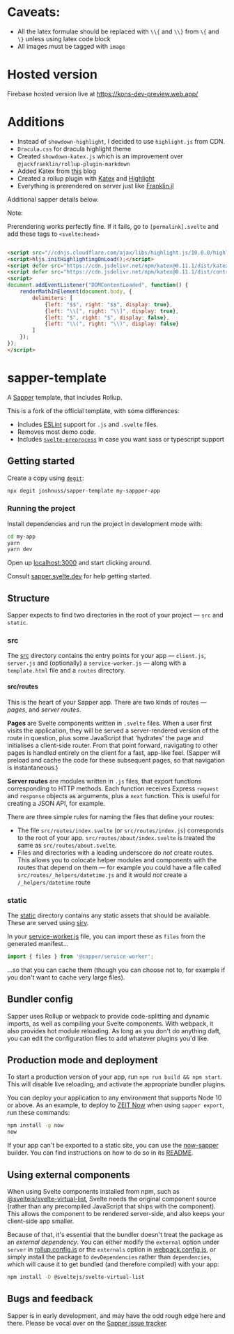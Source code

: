 # Caveats:

- All the latex formulae should be replaced with `\\{` and `\\}` from `\{` and `\}` unless using latex code block
- All images must be tagged with `image`

# Hosted version 

Firebase hosted version live at
https://kons-dev-preview.web.app/

# Additions

- Instead of `showdown-highlight`, I decided to use `highlight.js` from CDN.
- `Dracula.css` for dracula highlight theme
- Created `showdown-katex.js` which is an improvement over `@jackfranklin/rollup-plugin-markdown`
- Added Katex from [this](https://obedm503.github.io/showdown-katex) blog
- Created a rollup plugin with [Katex](https://obedm503.github.io/showdown-katex) and [Highlight](https://github.com/Bloggify/showdown-highlight)
- Everything is prerendered on server just like [Franklin.jl](https://github.com/tlienart/Franklin.jl)

Additional sapper details below.


Note:

Prerendering works perfectly fine.
If it fails, go to `[permalink].svelte` and add these tags to `<svelte:head>`

```html

<script src="//cdnjs.cloudflare.com/ajax/libs/highlight.js/10.0.0/highlight.min.js"></script>
<script>hljs.initHighlightingOnLoad();</script>
<script defer src="https://cdn.jsdelivr.net/npm/katex@0.11.1/dist/katex.min.js" integrity="sha384-y23I5Q6l+B6vatafAwxRu/0oK/79VlbSz7Q9aiSZUvyWYIYsd+qj+o24G5ZU2zJz" crossorigin="anonymous"></script>
<script defer src="https://cdn.jsdelivr.net/npm/katex@0.11.1/dist/contrib/auto-render.min.js" integrity="sha384-kWPLUVMOks5AQFrykwIup5lo0m3iMkkHrD0uJ4H5cjeGihAutqP0yW0J6dpFiVkI" crossorigin="anonymous"></script>
<script>
document.addEventListener("DOMContentLoaded", function() {
    renderMathInElement(document.body, {
        delimiters: [
            {left: "$$", right: "$$", display: true},
            {left: "\\[", right: "\\]", display: true},
            {left: "$", right: "$", display: false},
            {left: "\\(", right: "\\)", display: false}
        ]
    });
});
</script>
```

# sapper-template

A [Sapper](https://github.com/sveltejs/sapper) template, that includes Rollup.

This is a fork of the official template, with some differences:

- Includes [ESLint](https://eslint.org/) support for `.js` and `.svelte` files.
- Removes most demo code.
- Includes [`svelte-preprocess`](https://www.npmjs.com/package/svelte-preprocess) in case you want sass or typescript support

## Getting started


Create a copy using [`degit`](https://github.com/Rich-Harris/degit):

```bash
npx degit joshnuss/sapper-template my-sappper-app
```

### Running the project

Install dependencies and run the project in development mode with:

```bash
cd my-app
yarn
yarn dev
```

Open up [localhost:3000](http://localhost:3000) and start clicking around.

Consult [sapper.svelte.dev](https://sapper.svelte.dev) for help getting started.


## Structure

Sapper expects to find two directories in the root of your project —  `src` and `static`.

### src

The [src](src) directory contains the entry points for your app — `client.js`, `server.js` and (optionally) a `service-worker.js` — along with a `template.html` file and a `routes` directory.


#### src/routes

This is the heart of your Sapper app. There are two kinds of routes — *pages*, and *server routes*.

**Pages** are Svelte components written in `.svelte` files. When a user first visits the application, they will be served a server-rendered version of the route in question, plus some JavaScript that 'hydrates' the page and initialises a client-side router. From that point forward, navigating to other pages is handled entirely on the client for a fast, app-like feel. (Sapper will preload and cache the code for these subsequent pages, so that navigation is instantaneous.)

**Server routes** are modules written in `.js` files, that export functions corresponding to HTTP methods. Each function receives Express `request` and `response` objects as arguments, plus a `next` function. This is useful for creating a JSON API, for example.

There are three simple rules for naming the files that define your routes:

* The file `src/routes/index.svelte` (or `src/routes/index.js`) corresponds to the root of your app. `src/routes/about/index.svelte` is treated the same as `src/routes/about.svelte`.
* Files and directories with a leading underscore do *not* create routes. This allows you to colocate helper modules and components with the routes that depend on them — for example you could have a file called `src/routes/_helpers/datetime.js` and it would *not* create a `/_helpers/datetime` route


### static

The [static](static) directory contains any static assets that should be available. These are served using [sirv](https://github.com/lukeed/sirv).

In your [service-worker.js](src/service-worker.js) file, you can import these as `files` from the generated manifest...

```js
import { files } from '@sapper/service-worker';
```

...so that you can cache them (though you can choose not to, for example if you don't want to cache very large files).


## Bundler config

Sapper uses Rollup or webpack to provide code-splitting and dynamic imports, as well as compiling your Svelte components. With webpack, it also provides hot module reloading. As long as you don't do anything daft, you can edit the configuration files to add whatever plugins you'd like.


## Production mode and deployment

To start a production version of your app, run `npm run build && npm start`. This will disable live reloading, and activate the appropriate bundler plugins.

You can deploy your application to any environment that supports Node 10 or above. As an example, to deploy to [ZEIT Now](https://zeit.co/now) when using `sapper export`, run these commands:

```bash
npm install -g now
now
```

If your app can't be exported to a static site, you can use the [now-sapper](https://github.com/thgh/now-sapper) builder. You can find instructions on how to do so in its [README](https://github.com/thgh/now-sapper#basic-usage).


## Using external components

When using Svelte components installed from npm, such as [@sveltejs/svelte-virtual-list](https://github.com/sveltejs/svelte-virtual-list), Svelte needs the original component source (rather than any precompiled JavaScript that ships with the component). This allows the component to be rendered server-side, and also keeps your client-side app smaller.

Because of that, it's essential that the bundler doesn't treat the package as an *external dependency*. You can either modify the `external` option under `server` in [rollup.config.js](rollup.config.js) or the `externals` option in [webpack.config.js](webpack.config.js), or simply install the package to `devDependencies` rather than `dependencies`, which will cause it to get bundled (and therefore compiled) with your app:

```bash
npm install -D @sveltejs/svelte-virtual-list
```


## Bugs and feedback

Sapper is in early development, and may have the odd rough edge here and there. Please be vocal over on the [Sapper issue tracker](https://github.com/sveltejs/sapper/issues).